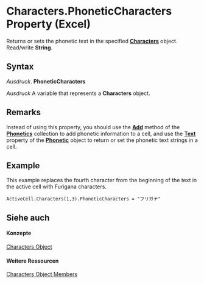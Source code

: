 
# Characters.PhoneticCharacters Property (Excel)

Returns or sets the phonetic text in the specified  **[Characters](128c9ee4-8ba3-6d22-ad0f-9f20be1e24af.md)** object. Read/write **String**.


## Syntax

 _Ausdruck_. **PhoneticCharacters**

 _Ausdruck_ A variable that represents a **Characters** object.


## Remarks

Instead of using this property, you should use the  **[Add](2a60a1cd-e15e-1341-2de8-953aa999ac07.md)** method of the **[Phonetics](77c0c55c-a181-c68a-24ed-e6bcaf514663.md)** collection to add phonetic information to a cell, and use the **[Text](f1c820ad-4791-a344-e6aa-72aaac129f59.md)** property of the **[Phonetic](297e85d5-e8f6-6009-c51a-0d3fe01efba0.md)** object to return or set the phonetic text strings in a cell.


## Example

This example replaces the fourth character from the beginning of the text in the active cell with Furigana characters.


```
ActiveCell.Characters(1,3).PhoneticCharacters = "フリガナ"
```


## Siehe auch


#### Konzepte


[Characters Object](128c9ee4-8ba3-6d22-ad0f-9f20be1e24af.md)
#### Weitere Ressourcen


[Characters Object Members](http://msdn.microsoft.com/library/5172cea2-c939-9bbe-d751-304d4aafd9cf%28Office.15%29.aspx)